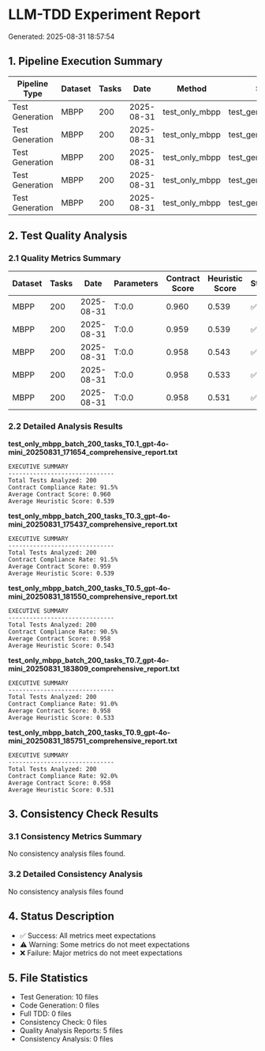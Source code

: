 # LLM-TDD Experiment Report
Generated: 2025-08-31 18:57:54

## 1. Pipeline Execution Summary

| Pipeline Type | Dataset | Tasks | Date | Method | Stage | Parameters | Status |
|----------------|---------|-------|------|--------|-------|------------|--------|
| Test Generation | MBPP | 200 | 2025-08-31 | test_only_mbpp | test_generation_only | T:0.1 | ✅ |
| Test Generation | MBPP | 200 | 2025-08-31 | test_only_mbpp | test_generation_only | T:0.3 | ✅ |
| Test Generation | MBPP | 200 | 2025-08-31 | test_only_mbpp | test_generation_only | T:0.5 | ✅ |
| Test Generation | MBPP | 200 | 2025-08-31 | test_only_mbpp | test_generation_only | T:0.7 | ✅ |
| Test Generation | MBPP | 200 | 2025-08-31 | test_only_mbpp | test_generation_only | T:0.9 | ✅ |

## 2. Test Quality Analysis

### 2.1 Quality Metrics Summary

| Dataset | Tasks | Date | Parameters | Contract Score | Heuristic Score | Status |
|---------|-------|------|------------|----------------|-----------------|--------|
| MBPP | 200 | 2025-08-31 | T:0.0 | 0.960 | 0.539 | ✅ |
| MBPP | 200 | 2025-08-31 | T:0.0 | 0.959 | 0.539 | ✅ |
| MBPP | 200 | 2025-08-31 | T:0.0 | 0.958 | 0.543 | ✅ |
| MBPP | 200 | 2025-08-31 | T:0.0 | 0.958 | 0.533 | ✅ |
| MBPP | 200 | 2025-08-31 | T:0.0 | 0.958 | 0.531 | ✅ |

### 2.2 Detailed Analysis Results

**test_only_mbpp_batch_200_tasks_T0.1_gpt-4o-mini_20250831_171654_comprehensive_report.txt**

```
EXECUTIVE SUMMARY
------------------------------
Total Tests Analyzed: 200
Contract Compliance Rate: 91.5%
Average Contract Score: 0.960
Average Heuristic Score: 0.539
```

**test_only_mbpp_batch_200_tasks_T0.3_gpt-4o-mini_20250831_175437_comprehensive_report.txt**

```
EXECUTIVE SUMMARY
------------------------------
Total Tests Analyzed: 200
Contract Compliance Rate: 91.5%
Average Contract Score: 0.959
Average Heuristic Score: 0.539
```

**test_only_mbpp_batch_200_tasks_T0.5_gpt-4o-mini_20250831_181550_comprehensive_report.txt**

```
EXECUTIVE SUMMARY
------------------------------
Total Tests Analyzed: 200
Contract Compliance Rate: 90.5%
Average Contract Score: 0.958
Average Heuristic Score: 0.543
```

**test_only_mbpp_batch_200_tasks_T0.7_gpt-4o-mini_20250831_183809_comprehensive_report.txt**

```
EXECUTIVE SUMMARY
------------------------------
Total Tests Analyzed: 200
Contract Compliance Rate: 91.0%
Average Contract Score: 0.958
Average Heuristic Score: 0.533
```

**test_only_mbpp_batch_200_tasks_T0.9_gpt-4o-mini_20250831_185751_comprehensive_report.txt**

```
EXECUTIVE SUMMARY
------------------------------
Total Tests Analyzed: 200
Contract Compliance Rate: 92.0%
Average Contract Score: 0.958
Average Heuristic Score: 0.531
```

## 3. Consistency Check Results

### 3.1 Consistency Metrics Summary

No consistency analysis files found.

### 3.2 Detailed Consistency Analysis

No consistency analysis files found

## 4. Status Description

- ✅ Success: All metrics meet expectations
- ⚠️ Warning: Some metrics do not meet expectations
- ❌ Failure: Major metrics do not meet expectations

## 5. File Statistics

- Test Generation: 10 files
- Code Generation: 0 files
- Full TDD: 0 files
- Consistency Check: 0 files
- Quality Analysis Reports: 5 files
- Consistency Analysis: 0 files
